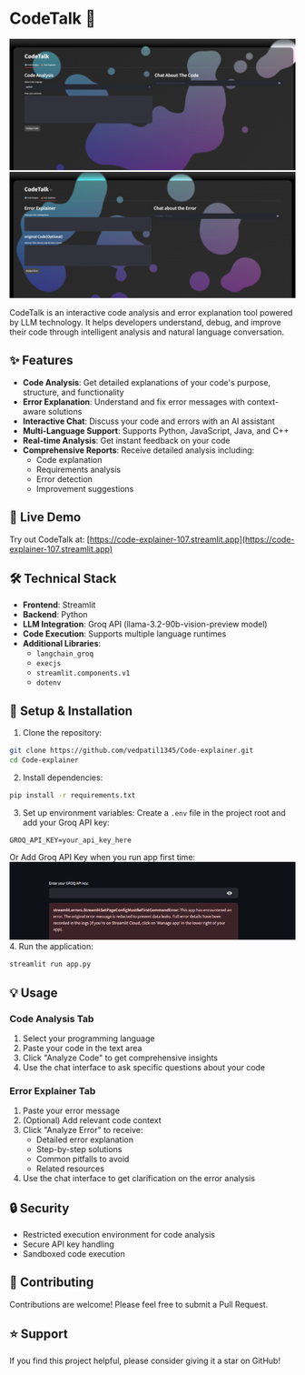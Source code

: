 # CodeTalk 🤖

[![Streamlit App](https://github.com/vedpatil1345/Code-explainer/blob/main/screenshot1.png)](https://code-explainer-107.streamlit.app)
[![Streamlit App](https://github.com/vedpatil1345/Code-explainer/blob/main/screenshot2.png)](https://code-explainer-107.streamlit.app)

CodeTalk is an interactive code analysis and error explanation tool powered by LLM technology. It helps developers understand, debug, and improve their code through intelligent analysis and natural language conversation.

## ✨ Features

- **Code Analysis**: Get detailed explanations of your code's purpose, structure, and functionality
- **Error Explanation**: Understand and fix error messages with context-aware solutions
- **Interactive Chat**: Discuss your code and errors with an AI assistant
- **Multi-Language Support**: Supports Python, JavaScript, Java, and C++
- **Real-time Analysis**: Get instant feedback on your code
- **Comprehensive Reports**: Receive detailed analysis including:
  - Code explanation
  - Requirements analysis
  - Error detection
  - Improvement suggestions

## 🚀 Live Demo

Try out CodeTalk at: [https://code-explainer-107.streamlit.app](https://code-explainer-107.streamlit.app)

## 🛠️ Technical Stack

- **Frontend**: Streamlit
- **Backend**: Python
- **LLM Integration**: Groq API (llama-3.2-90b-vision-preview model)
- **Code Execution**: Supports multiple language runtimes
- **Additional Libraries**:
  - `langchain_groq`
  - `execjs`
  - `streamlit.components.v1`
  - `dotenv`

## 🔧 Setup & Installation

1. Clone the repository:
```bash
git clone https://github.com/vedpatil1345/Code-explainer.git
cd Code-explainer
```

2. Install dependencies:
```bash
pip install -r requirements.txt
```

3. Set up environment variables:
Create a `.env` file in the project root and add your Groq API key:
```
GROQ_API_KEY=your_api_key_here
```
Or Add Groq API Key when you run app first time:
   [![Streamlit App](https://github.com/vedpatil1345/Code-explainer/blob/main/screenshot3.png)](https://code-explainer-107.streamlit.app)
4. Run the application:
```bash
streamlit run app.py
```

## 💡 Usage

### Code Analysis Tab
1. Select your programming language
2. Paste your code in the text area
3. Click "Analyze Code" to get comprehensive insights
4. Use the chat interface to ask specific questions about your code

### Error Explainer Tab
1. Paste your error message
2. (Optional) Add relevant code context
3. Click "Analyze Error" to receive:
   - Detailed error explanation
   - Step-by-step solutions
   - Common pitfalls to avoid
   - Related resources
4. Use the chat interface to get clarification on the error analysis

## 🔒 Security

- Restricted execution environment for code analysis
- Secure API key handling
- Sandboxed code execution

## 🤝 Contributing

Contributions are welcome! Please feel free to submit a Pull Request.


## ⭐ Support

If you find this project helpful, please consider giving it a star on GitHub!
